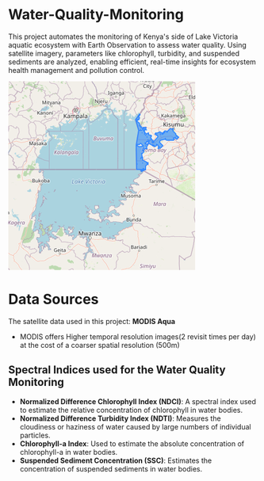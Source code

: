 # Water-Quality-Monitoring
This project automates the monitoring of Kenya's side of Lake Victoria aquatic ecosystem with Earth Observation to assess water quality. Using satellite imagery, parameters like chlorophyll, turbidity, and suspended sediments are analyzed, enabling efficient, real-time insights for ecosystem health management and pollution control.

![lake_victoria_ke](image.png)

# Data Sources
The satellite data used in this project: **MODIS Aqua**
- MODIS offers Higher temporal resolution images(2 revisit times per day) at the cost of a coarser spatial resolution (500m)

## Spectral Indices used for the Water Quality Monitoring

- **Normalized Difference Chlorophyll Index (NDCI)**: A spectral index used to estimate the relative concentration of chlorophyll in water bodies.
- **Normalized Difference Turbidity Index (NDTI)**: Measures the cloudiness or haziness of water caused by large numbers of individual particles.
- **Chlorophyll-a Index**: Used to estimate the absolute concentration of chlorophyll-a in water bodies.
- **Suspended Sediment Concentration (SSC)**: Estimates the concentration of suspended sediments in water bodies.


